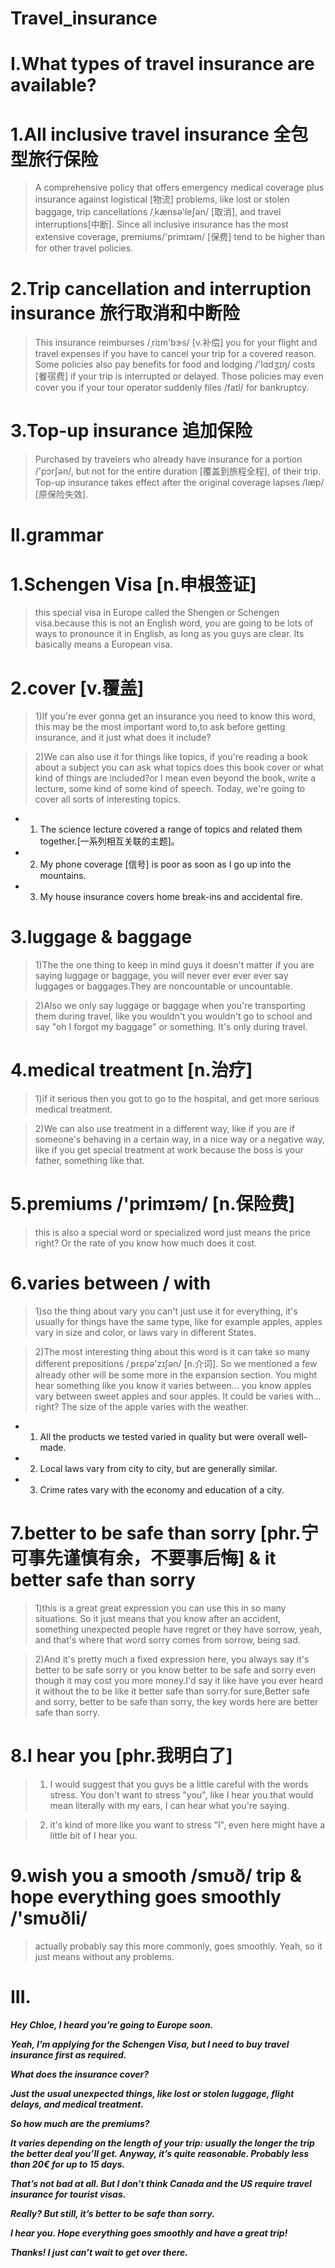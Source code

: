 # Travel_insurance

# I.What types of travel insurance are available?
# 1.All inclusive travel insurance 全包型旅行保险
> A comprehensive policy that offers emergency medical coverage plus insurance against logistical [物流] problems, like lost or stolen baggage, trip cancellations /ˌkænsə'leʃən/ [取消], and travel interruptions[中断]. Since all inclusive insurance has the most extensive coverage, premiums/'primɪəm/ [保费]  tend to be higher than for other travel policies.

# 2.Trip cancellation and interruption insurance 旅行取消和中断险
> This insurance reimburses /ˌriɪm'bɝs/ [v.补偿] you for your flight and travel expenses if you have to cancel your trip for a covered reason. Some policies also pay benefits for food and lodging /'lɑdʒɪŋ/ costs [餐宿费] if your trip is interrupted or delayed. Those policies may even cover you if your tour operator suddenly files /faɪl/ for bankruptcy.

# 3.Top-up insurance 追加保险
> Purchased by travelers who already have insurance for a portion /'pɔrʃən/, but not for the entire duration [覆盖到旅程全程], of their trip. Top-up insurance takes effect after the original coverage lapses /læp/ [原保险失效].

# II.grammar 
# 1.Schengen Visa [n.申根签证]
> this special visa in Europe called the Shengen or Schengen visa.because this is not an English word, you are going to be lots of ways to pronounce it in English, as long as you guys are clear. Its basically means a European visa.

# 2.cover [v.覆盖]
> 1)If you're ever gonna get an insurance you need to know this word, this may be the most important word to,to ask before getting insurance, and it just what does it include?

> 2)We can also use it for things like topics, if you're reading a book about a subject you can ask what topics does this book cover or what kind of things are included?or I mean even beyond the book, write a lecture, some kind of some kind of speech. Today, we're going to cover all sorts of interesting topics.

- 1. The science lecture covered a range of topics and related them together.[一系列相互关联的主题]。

- 2. My phone coverage [信号] is poor as soon as I go up into the mountains. 

- 3. My house insurance covers home break-ins and accidental fire. 

# 3.luggage & baggage
> 1)The the one thing to keep in mind guys it doesn't matter if you are saying luggage or baggage, you will never ever ever ever say luggages or baggages.They are noncountable or uncountable.

> 2)Also we only say luggage or baggage when you're transporting them during travel, like you wouldn't you wouldn't go to school and say "oh I forgot my baggage" or something. It's only during travel.

# 4.medical treatment [n.治疗]
> 1)if it serious then you got to go to the hospital, and get more serious medical treatment.

> 2)We can also use treatment in a different way, like if you are if someone's behaving in a certain way, in a nice way or a negative way, like if you get special treatment at work because the boss is your father, something like that.

# 5.premiums /'primɪəm/ [n.保险费]
> this is also a special word or specialized word just means the price right? Or the rate of you know how much does it cost.

# 6.varies between / with 
> 1)so the thing about vary you can't just use it for everything, it's usually for things have the same type, like for example apples, apples vary in size and color, or laws vary in different States.

> 2)The most interesting thing about this word is it can take so many different prepositions /ˌprɛpə'zɪʃən/ [n.介词]. So we mentioned a few already other will be some more in the expansion section. You might hear something like you know it varies between... you know apples vary between sweet apples and sour apples. It could be varies with... right? The size of the apple varies with the weather.

- 1. All the products we tested varied in quality but were overall well-made.

- 2. Local laws vary from city to city, but are generally similar.

- 3. Crime rates vary with the economy and education of a city.

# 7.better to be safe than sorry [phr.宁可事先谨慎有余，不要事后悔] & it better safe than sorry
> 1)this is a great great expression you can use this in so many situations. So it just means that you know after an accident, something unexpected people have regret or they have sorrow, yeah, and that's where that word sorry comes from sorrow, being sad.

> 2)And it's pretty much a fixed expression here, you always say it's better to be safe sorry or you know better to be safe and sorry even though it may cost you more money.I'd say it like have you ever heard it without the to be like it better safe than sorry.for sure,Better safe and sorry, better to be safe than sorry, the key words here are better safe than sorry.

# 8.I hear you [phr.我明白了]
> 1) I would suggest that you guys be a little careful with the words stress. You don't want to stress "you", like I hear you.that would mean literally with my ears, I can hear what you're saying.

> 2) it's kind of more like you want to stress "I", even here might have a little bit of I hear you.

# 9.wish you a smooth /smʊð/ trip & hope everything goes smoothly /'smʊðli/
> actually probably say this more commonly, goes smoothly. Yeah, so it just means without any problems.

# III.
***Hey Chloe, I heard you’re going to Europe soon.***

***Yeah, I’m applying for the Schengen Visa, but I need to buy travel insurance first as required.***

***What does the insurance cover?***

***Just the usual unexpected things, like lost or stolen luggage, flight delays, and medical treatment.***

***So how much are the premiums?***

***It varies depending on the length of your trip: usually the longer the trip the better deal you’ll get. Anyway, it’s quite reasonable. Probably less than 20€ for up to 15 days.***

***That’s not bad at all. But I don’t think Canada and the US require travel insurance for tourist visas.***

***Really? But still, it’s better to be safe than sorry.***

***I hear you. Hope everything goes smoothly and have a great trip!***

***Thanks! I just can’t wait to get over there.***












